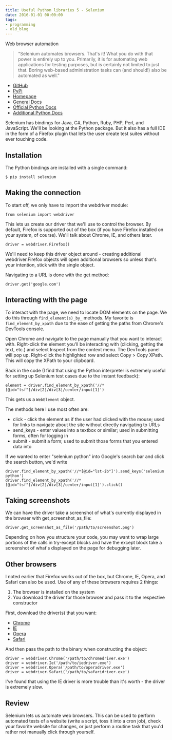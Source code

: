 ```yaml
---
title: Useful Python libraries 5 - Selenium
date: 2016-01-01 00:00:00
tags:
- programming
- old_blog
---
```


Web browser automation

<!-- more -->

> "Selenium automates browsers. That's it! What you do with that power is entirely up to you. Primarily, it is for automating web applications for testing purposes, but is certainly not limited to just that. Boring web-based administration tasks can (and should!) also be automated as well."

* [GitHub](https://github.com/SeleniumHQ/selenium)
* [PyPi](https://pypi.python.org/pypi/selenium)
* [Homepage](http://www.seleniumhq.org/)
* [General Docs](http://www.seleniumhq.org/docs/)
* [Official Python Docs](https://seleniumhq.github.io/selenium/docs/api/py/api.html)
* [Additional Python Docs](http://selenium-python.readthedocs.io/)

Selenium has bindings for Java, C#, Python, Ruby, PHP, Perl, and JavaScript. We'll be looking at the Python package. But it also has a full IDE in the form of a Firefox plugin that lets the user create test suites without ever touching code.

## Installation
The Python bindings are installed with a single command:

```language-bash
$ pip install selenium
```

## Making the connection
To start off, we only have to import the webdriver module:

```language-python
from selenium import webdriver
```

This lets us create our driver that we'll use to control the browser. By default, Firefox is supported out of the box (if you have Firefox installed on your system, of course). We'll talk about Chrome, IE, and others later.

```language-python
driver = webdriver.Firefox()
```

We'll need to keep this driver object around - creating additional webdriver.Firefox objects will open additional browsers so unless that's your intention, stick with the single object.

Navigating to a URL is done with the get method:

```language-python
driver.get('google.com')
```

## Interacting with the page
To interact with the page, we need to locate DOM elements on the page. We do this through `find_element(s)_by_` methods. My favorite is `find_element_by_xpath` due to the ease of getting the paths from Chrome's DevTools console.

Open Chrome and navigate to the page manually that you want to interact with. Right-click the element you'll be interacting with (clicking, getting the text, etc.) and select Inspect from the context menu. The DevTools panel will pop up. Right-click the highlighted row and select Copy > Copy XPath. This will copy the XPath to your clipboard.

Back in the code (I find that using the Python interpreter is extremely useful for setting up Selenium test cases due to the instant feedback):

```language-python
element = driver.find_element_by_xpath('//*[@id="tsf"]/div[2]/div[3]/center/input[1]')
```

This gets us a `WebElement` object.

The methods here I use most often are:

* click - click the element as if the user had clicked with the mouse; used for links to navigate about the site without directly navigating to URLs
* send_keys - enter values into a textbox or similar; used in submitting forms, often for logging in
* submit - submit a form; used to submit those forms that you entered data into

If we wanted to enter "selenium python" into Google's search bar and click the search button, we'd write

```language-python
driver.find_element_by_xpath('//*[@id="lst-ib"]').send_keys('selenium python')
driver.find_element_by_xpath('//*[@id="tsf"]/div[2]/div[3]/center/input[1]').click()
```

## Taking screenshots
We can have the driver take a screenshot of what's currently displayed in the browser with get_screenshot_as_file:

```language-python
driver.get_screenshot_as_file('/path/to/screenshot.png')
```

Depending on how you structure your code, you may want to wrap large portions of the calls in try-except blocks and have the except block take a screenshot of what's displayed on the page for debugging later.

## Other browsers
I noted earlier that Firefox works out of the box, but Chrome, IE, Opera, and Safari can also be used. Use of any of these browsers requires 2 things:

1. The browser is installed on the system
1. You download the driver for those browser and pass it to the respective constructor

First, download the driver(s) that you want:

* [Chrome](https://github.com/seleniumhq/selenium-google-code-issue-archive)
* [IE](https://selenium-release.storage.googleapis.com/index.html)
* [Opera](https://github.com/operasoftware/operachromiumdriver)
* [Safari](https://github.com/SeleniumHQ/selenium/wiki/SafariDriver)

And then pass the path to the binary when constructing the object:

```language-python
driver = webdriver.Chrome('/path/to/chromedriver.exe')
driver = webdriver.Ie('/path/to/iedriver.exe')
driver = webdriver.Opera('/path/to/operadriver.exe')
driver = webdriver.Safari('/path/to/safaridriver.exe')
```

I've found that using the IE driver is more trouble than it's worth - the driver is extremely slow.

## Review
Selenium lets us automate web browsers. This can be used to perform automated tests of a website (write a script, toss it into a cron job), check your favorite website for changes, or just perform a routine task that you'd rather not manually click through yourself.
